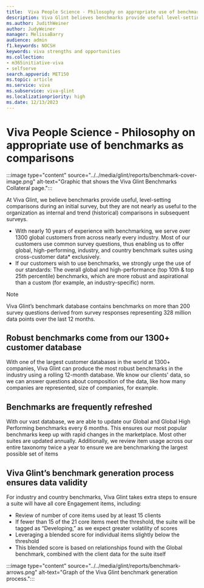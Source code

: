 ```yaml
---
title:  Viva People Science - Philosophy on appropriate use of benchmarks as comparisons
description: Viva Glint believes benchmarks provide useful level-setting comparisons during an initial survey, but are not nearly as useful to the organization as internal and historical comparisons in subsequent surveys.
ms.author: JudithWeiner
author: JudyWeiner
manager: MelissaBarry
audience: admin
f1.keywords: NOCSH
keywords: viva strengths and opportunities
ms.collection:  
- m365initiative-viva
- selfserve 
search.appverid: MET150 
ms.topic: article
ms.service: viva
ms.subservice: viva-glint
ms.localizationpriority: high
ms.date: 12/13/2023
---
```


# Viva People Science - Philosophy on appropriate use of benchmarks as comparisons

:::image type="content" source="../../media/glint/reports/benchmark-cover-image.png" alt-text="Graphic that shows the Viva Glint Benchmarks Collateral page.":::

At Viva Glint, we believe benchmarks provide useful, level-setting comparisons during an initial survey, but they are not nearly as useful to the organization as internal and trend (historical) comparisons in subsequent surveys. 

- With nearly 10 years of experience with benchmarking, we serve over 1300 global customers from across nearly every industry. Most of our customers use common survey questions, thus enabling us to offer global, high-performing, industry, and country benchmark suites using cross-customer data* exclusively.
- If our customers wish to use benchmarks, we strongly urge the use of our standards: The overall global and high-performance (top 10th & top 25th percentile) benchmarks, which are more robust and aspirational than a custom (for example, an industry-specific) norm.

>[!NOTE]
> Viva Glint’s benchmark database contains benchmarks on more than 200 survey questions derived from survey responses representing 328 million data points over the last 12 months.

## Robust benchmarks come from our 1300+ customer database

With one of the largest customer databases in the world at 1300+ companies, Viva Glint can produce the most robust benchmarks in the industry using a rolling 12-month database. 
We know our clients' data, so we can answer questions about composition of the data, like how many companies are represented, size of companies, for example.

## Benchmarks are frequently refreshed

With our vast database, we are able to update our Global and Global High Performing benchmarks every 6 months. This ensures our most popular benchmarks keep up with rapid changes in the marketplace. Most other suites are updated annually.
Additionally, we review item usage across our entire taxonomy twice a year to ensure we are benchmarking the largest possible set of items

## Viva Glint’s benchmark generation process ensures data validity

For industry and country benchmarks, Viva Glint takes extra steps to ensure a suite will have all core Engagement items, including:
-	Review of number of core items used by at least 15 clients
 -	If fewer than 15 of the 21 core items meet the threshold, the suite will be tagged as “Developing,” as we expect greater volatility of scores
-	Leveraging a blended score for individual items slightly below the threshold
 - 	This blended score is based on relationships found with the Global benchmark, combined with the client data for the suite itself

:::image type="content" source="../../media/glint/reports/benchmark-arrows.png" alt-text="Graph of the Viva Glint benchmark generation process.":::

